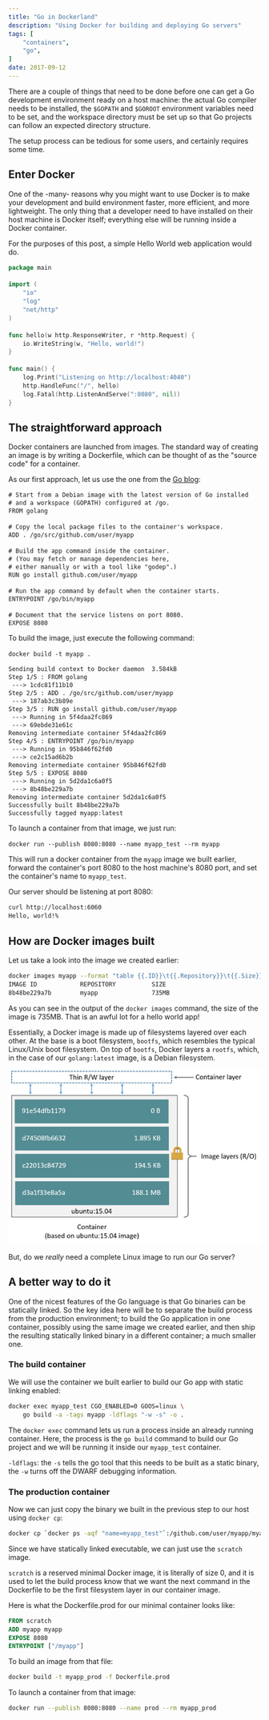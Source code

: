 ```yaml
---
title: "Go in Dockerland"
description: "Using Docker for building and deploying Go servers"
tags: [
    "containers",
	"go",
]
date: 2017-09-12
---
```

There are a couple of things that need to be done before one can get a Go development environment ready on a host machine: the actual Go compiler needs to be installed, the `$GOPATH` and `$GOROOT` environment variables need to be set, and the workspace directory must be set up so that Go projects can follow an expected directory structure.

The setup process can be tedious for some users, and certainly requires some time.

## Enter Docker
One of the -many- reasons why you might want to use Docker is to make your development and build environment faster, more efficient, and more lightweight. The only thing that a developer need to have installed on their host machine is Docker itself; everything else will be running inside a Docker container.


For the purposes of this post, a simple Hello World web application would do.
```go
package main

import (
	"io"
	"log"
	"net/http"
)

func hello(w http.ResponseWriter, r *http.Request) {
	io.WriteString(w, "Hello, world!")
}

func main() {
	log.Print("Listening on http://localhost:4040")
	http.HandleFunc("/", hello)
	log.Fatal(http.ListenAndServe(":8080", nil))
}
```
## The straightforward approach
Docker containers are launched from images. The standard way of creating an image is by writing a Dockerfile, which can be thought of as the "source code" for a container.

As our first approach, let us use the one from the [Go blog](https://blog.golang.org/docker):

```docker
# Start from a Debian image with the latest version of Go installed
# and a workspace (GOPATH) configured at /go.
FROM golang

# Copy the local package files to the container's workspace.
ADD . /go/src/github.com/user/myapp

# Build the app command inside the container.
# (You may fetch or manage dependencies here,
# either manually or with a tool like "godep".)
RUN go install github.com/user/myapp

# Run the app command by default when the container starts.
ENTRYPOINT /go/bin/myapp

# Document that the service listens on port 8080.
EXPOSE 8080
```

To build the image, just execute the following command:

`docker build -t myapp .`
```shell
Sending build context to Docker daemon  3.584kB
Step 1/5 : FROM golang
 ---> 1cdc81f11b10
Step 2/5 : ADD . /go/src/github.com/user/myapp
 ---> 187ab3c3b89e
Step 3/5 : RUN go install github.com/user/myapp
 ---> Running in 5f4daa2fc869
 ---> 69ebde31e61c
Removing intermediate container 5f4daa2fc869
Step 4/5 : ENTRYPOINT /go/bin/myapp
 ---> Running in 95b846f62fd0
 ---> ce2c15ad6b2b
Removing intermediate container 95b846f62fd0
Step 5/5 : EXPOSE 8080
 ---> Running in 5d2da1c6a0f5
 ---> 8b48be229a7b
Removing intermediate container 5d2da1c6a0f5
Successfully built 8b48be229a7b
Successfully tagged myapp:latest
```
To launch a container from that image, we just run:

`docker run --publish 8080:8080 --name myapp_test --rm myapp`

This will run a docker container from the `myapp` image we built earlier, forward the container's port 8080 to the host machine's 8080 port, and set the container's name to `myapp_test`.

Our server should be listening at port 8080:
```sh
curl http://localhost:6060
Hello, world!%
```

## How are Docker images built
Let us take a look into the image we created earlier:
```sh
docker images myapp --format "table {{.ID}}\t{{.Repository}}\t{{.Size}}"
IMAGE ID            REPOSITORY          SIZE
8b48be229a7b        myapp               735MB
```

As you can see in the output of the `docker images` command, the size of the image is 735MB. That is an awful lot for a hello world app!

Essentially, a Docker image is made up of filesystems layered over each other. At the base is a boot filesystem, `bootfs`, which resembles the typical Linux/Unix boot filesystem. On top of `bootfs`, Docker layers a `rootfs`, which, in the case of our `golang:latest` image, is a Debian filesystem.


![Docker image layers](container-layers.jpg "Docker image layers")


But, do we _really_ need a complete Linux image to run our Go server?


## A better way to do it

One of the nicest features of the Go language is that Go binaries can be statically linked. So the key idea here will be to separate the build process from the production environment; to build the Go application in one container, possibly using the same image we created earlier, and then ship the resulting statically linked binary in a different container; a much smaller one.

### The build container
We will use the container we built earlier to build our Go app with static linking enabled:
```sh
docker exec myapp_test CGO_ENABLED=0 GOOS=linux \
	go build -a -tags myapp -ldflags "-w -s" -o .
```
The `docker exec` command lets us run a process inside an already running container. Here, the process is the `go build` command to build our Go project and we will be running it inside our `myapp_test` container.

`-ldflags`: the `-s` tells the go tool that this needs to be built as a static binary, the `-w` turns off the DWARF debugging information.  

### The production container
Now we can just copy the binary we built in the previous step to our host using `docker cp`:
```sh
docker cp `docker ps -aqf "name=myapp_test"`:/github.com/user/myapp/myapp .
```

Since we have statically linked executable, we can just use the `scratch` image.

`scratch` is a reserved minimal Docker image, it is literally of size 0, and it is used to let the build process know that we want the next command in the Dockerfile to be the first filesystem layer in our container image.

Here is what the Dockerfile.prod for our minimal container looks like:
```dockerfile
FROM scratch
ADD myapp myapp
EXPOSE 8080
ENTRYPOINT ["/myapp"]
```

To build an image from that file:
```sh
docker build -t myapp_prod -f Dockerfile.prod
```

To launch a container from that image:
```sh
docker run --publish 8080:8080 --name prod --rm myapp_prod
```